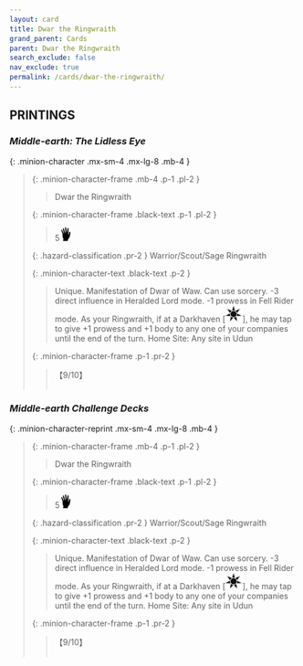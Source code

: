 ```yaml
---
layout: card
title: Dwar the Ringwraith
grand_parent: Cards
parent: Dwar the Ringwraith
search_exclude: false
nav_exclude: true
permalink: /cards/dwar-the-ringwraith/
---
```


## PRINTINGS


### _Middle-earth: The Lidless Eye_

{: .minion-character .mx-sm-4 .mx-lg-8 .mb-4 }
> {: .minion-character-frame .mb-4 .p-1 .pl-2 }
> > <div class="hazard-mp"></div>
> > <div class="card-name">Dwar the Ringwraith</div>
>
> {: .minion-character-frame .black-text .p-1 .pl-2 }
> > 5![](/assets/images/di.svg)
>
> {: .hazard-classification .pr-2 }
> Warrior/Scout/Sage Ringwraith
>
> {: .minion-character-text .black-text .p-2 }
> > Unique. Manifestation of Dwar of Waw. Can use sorcery. -3 direct influence in Heralded Lord mode. -1 prowess in Fell Rider mode. As your Ringwraith, if at a Darkhaven \[![](/assets/images/dark-haven.svg)], he may tap to give +1 prowess and +1 body to any one of your companies until the end of the turn.   Home Site: Any site in Udun 
>
> {: .minion-character-frame .p-1 .pr-2 }
> > <div class="card-shield">【9/10】</div>
> > <div class="card-corruption-white">&nbsp;</div>

### _Middle-earth Challenge Decks_

{: .minion-character-reprint .mx-sm-4 .mx-lg-8 .mb-4 }
> {: .minion-character-frame .mb-4 .p-1 .pl-2 }
> > <div class="hazard-mp"></div>
> > <div class="card-name">Dwar the Ringwraith</div>
>
> {: .minion-character-frame .black-text .p-1 .pl-2 }
> > 5![](/assets/images/di.svg)
>
> {: .hazard-classification .pr-2 }
> Warrior/Scout/Sage Ringwraith
>
> {: .minion-character-text .black-text .p-2 }
> > Unique. Manifestation of Dwar of Waw. Can use sorcery. -3 direct influence in Heralded Lord mode. -1 prowess in Fell Rider mode. As your Ringwraith, if at a Darkhaven \[![](/assets/images/dark-haven.svg)], he may tap to give +1 prowess and +1 body to any one of your companies until the end of the turn.   Home Site: Any site in Udun 
>
> {: .minion-character-frame .p-1 .pr-2 }
> > <div class="card-shield">【9/10】</div>
> > <div class="card-corruption-white">&nbsp;</div>
